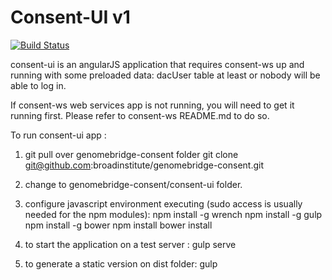Consent-UI v1
=============

[![Build Status](https://travis-ci.com/broadinstitute/consent-ui.svg?token=3ve6QNemvC5zpJzsoKzf&branch=develop)](https://travis-ci.com/broadinstitute/consent-ui)

consent-ui is an angularJS application that requires consent-ws up and running 
with some preloaded data: dacUser table at least or nobody will be able to log in.

If consent-ws web services app is not running, you will need to get it running first. 
Please refer to consent-ws README.md to do so. 

To run consent-ui app :

 1. git pull over genomebridge-consent folder
    git clone git@github.com:broadinstitute/genomebridge-consent.git
 2. change to genomebridge-consent/consent-ui folder.
 3. configure javascript environment executing (sudo access is usually needed for the npm modules):
         npm install -g wrench
         npm install -g gulp
         npm install -g bower
         npm install
         bower install
 4. to start the application on a test server :
         gulp serve

 5. to generate a static version on dist folder:
         gulp

